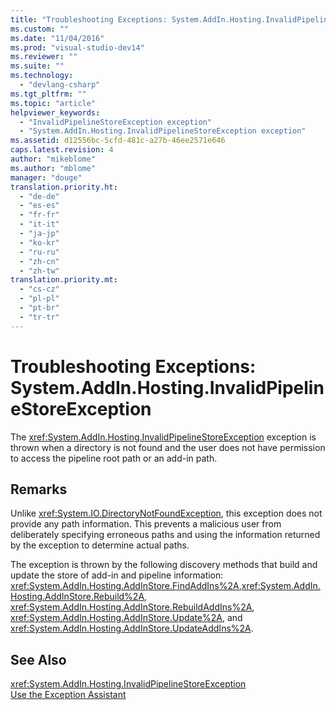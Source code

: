 ```yaml
---
title: "Troubleshooting Exceptions: System.AddIn.Hosting.InvalidPipelineStoreException | Microsoft Docs"
ms.custom: ""
ms.date: "11/04/2016"
ms.prod: "visual-studio-dev14"
ms.reviewer: ""
ms.suite: ""
ms.technology: 
  - "devlang-csharp"
ms.tgt_pltfrm: ""
ms.topic: "article"
helpviewer_keywords: 
  - "InvalidPipelineStoreException exception"
  - "System.AddIn.Hosting.InvalidPipelineStoreException exception"
ms.assetid: d12556bc-5cfd-481c-a27b-46ee2571e646
caps.latest.revision: 4
author: "mikeblome"
ms.author: "mblome"
manager: "douge"
translation.priority.ht: 
  - "de-de"
  - "es-es"
  - "fr-fr"
  - "it-it"
  - "ja-jp"
  - "ko-kr"
  - "ru-ru"
  - "zh-cn"
  - "zh-tw"
translation.priority.mt: 
  - "cs-cz"
  - "pl-pl"
  - "pt-br"
  - "tr-tr"
---
```

# Troubleshooting Exceptions: System.AddIn.Hosting.InvalidPipelineStoreException
The <xref:System.AddIn.Hosting.InvalidPipelineStoreException> exception is thrown when a directory is not found and the user does not have permission to access the pipeline root path or an add-in path.  
  
## Remarks  
 Unlike <xref:System.IO.DirectoryNotFoundException>, this exception does not provide any path information. This prevents a malicious user from deliberately specifying erroneous paths and using the information returned by the exception to determine actual paths.  
  
 The exception is thrown by the following discovery methods that build and update the store of add-in and pipeline information: <xref:System.AddIn.Hosting.AddInStore.FindAddIns%2A>,<xref:System.AddIn.Hosting.AddInStore.Rebuild%2A>, <xref:System.AddIn.Hosting.AddInStore.RebuildAddIns%2A>, <xref:System.AddIn.Hosting.AddInStore.Update%2A>, and <xref:System.AddIn.Hosting.AddInStore.UpdateAddIns%2A>.  
  
## See Also  
 <xref:System.AddIn.Hosting.InvalidPipelineStoreException>   
 [Use the Exception Assistant](http://msdn.microsoft.com/en-us/Library/e0a78c50-7318-4d54-af51-40c00aea8711)